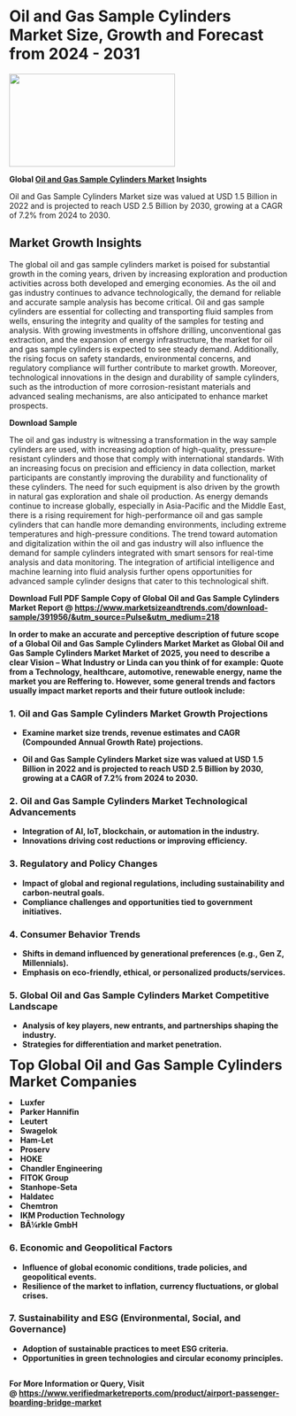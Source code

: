 <H1>Oil and Gas Sample Cylinders Market Size, Growth and Forecast from 2024 - 2031</H1><img class="aligncenter size-medium wp-image-584254" src="https://thirdeyenews.in/wp-content/uploads/2024/09/Global-Market-Research-300x168.jpeg" alt="" width="300" height="168" /><p><strong>Global&nbsp;<a href="https://www.marketsizeandtrends.com/download-sample/391956/&amp;utm_source=Pulse&amp;utm_medium=218">Oil and Gas Sample Cylinders Market</a> Insights</strong></p><p>Oil and Gas Sample Cylinders Market size was valued at USD 1.5 Billion in 2022 and is projected to reach USD 2.5 Billion by 2030, growing at a CAGR of 7.2% from 2024 to 2030.</p><p><h2>Market Growth Insights</h2> <p>The global oil and gas sample cylinders market is poised for substantial growth in the coming years, driven by increasing exploration and production activities across both developed and emerging economies. As the oil and gas industry continues to advance technologically, the demand for reliable and accurate sample analysis has become critical. Oil and gas sample cylinders are essential for collecting and transporting fluid samples from wells, ensuring the integrity and quality of the samples for testing and analysis. With growing investments in offshore drilling, unconventional gas extraction, and the expansion of energy infrastructure, the market for oil and gas sample cylinders is expected to see steady demand. Additionally, the rising focus on safety standards, environmental concerns, and regulatory compliance will further contribute to market growth. Moreover, technological innovations in the design and durability of sample cylinders, such as the introduction of more corrosion-resistant materials and advanced sealing mechanisms, are also anticipated to enhance market prospects.</p> <p><strong>Download Sample</strong></p> <p>The oil and gas industry is witnessing a transformation in the way sample cylinders are used, with increasing adoption of high-quality, pressure-resistant cylinders and those that comply with international standards. With an increasing focus on precision and efficiency in data collection, market participants are constantly improving the durability and functionality of these cylinders. The need for such equipment is also driven by the growth in natural gas exploration and shale oil production. As energy demands continue to increase globally, especially in Asia-Pacific and the Middle East, there is a rising requirement for high-performance oil and gas sample cylinders that can handle more demanding environments, including extreme temperatures and high-pressure conditions. The trend toward automation and digitalization within the oil and gas industry will also influence the demand for sample cylinders integrated with smart sensors for real-time analysis and data monitoring. The integration of artificial intelligence and machine learning into fluid analysis further opens opportunities for advanced sample cylinder designs that cater to this technological shift.</p> <p><strong></p><p><span class=""><strong>Download Full PDF Sample Copy of Global Oil and Gas Sample Cylinders Market Report</strong> @ <a href="https://www.marketsizeandtrends.com/download-sample/391956/&amp;utm_source=Pulse&amp;utm_medium=218" target="_blank">https://www.marketsizeandtrends.com/download-sample/391956/&amp;utm_source=Pulse&amp;utm_medium=218</a></span></p><p>In order to make an accurate and perceptive description of future scope of a Global&nbsp;Oil and Gas Sample Cylinders Market Market as Global&nbsp;Oil and Gas Sample Cylinders Market Market of 2025, you need to describe a clear Vision &ndash; What Industry or Linda can you think of for example: Quote from a Technology, healthcare, automotive, renewable energy, name the market you are Reffering to. However, some general trends and factors usually impact market reports and their future outlook include:</p><h3>1.&nbsp;<strong>Oil and Gas Sample Cylinders Market Growth Projections</strong></h3><ul><li>Examine market size trends, revenue estimates and CAGR (Compounded Annual Growth Rate) projections.</li><li><p>Oil and Gas Sample Cylinders Market size was valued at USD 1.5 Billion in 2022 and is projected to reach USD 2.5 Billion by 2030, growing at a CAGR of 7.2% from 2024 to 2030.</p></li></ul><h3>2.&nbsp;<strong>Oil and Gas Sample Cylinders Market Technological Advancements</strong></h3><ul><li>Integration of AI, IoT, blockchain, or automation in the industry.</li><li>Innovations driving cost reductions or improving efficiency.</li></ul><h3>3.&nbsp;<strong>Regulatory and Policy Changes</strong></h3><ul><li>Impact of global and regional regulations, including sustainability and carbon-neutral goals.</li><li>Compliance challenges and opportunities tied to government initiatives.</li></ul><h3>4.&nbsp;<strong>Consumer Behavior Trends</strong></h3><ul><li>Shifts in demand influenced by generational preferences (e.g., Gen Z, Millennials).</li><li>Emphasis on eco-friendly, ethical, or personalized products/services.</li></ul><h3>5.&nbsp;<strong>Global Oil and Gas Sample Cylinders Market Competitive Landscape</strong></h3><ul><li>Analysis of key players, new entrants, and partnerships shaping the industry.</li><li>Strategies for differentiation and market penetration.</li></ul><p data-pm-slice="1 1 []"><span style="color: inherit; font-family: inherit; font-size: 25px;">Top Global Oil and Gas Sample Cylinders Market Companies</span></p><div class="" data-test-id=""><p><li>Luxfer</li><li> Parker Hannifin</li><li> Leutert</li><li> Swagelok</li><li> Ham-Let</li><li> Proserv</li><li> HOKE</li><li> Chandler Engineering</li><li> FITOK Group</li><li> Stanhope-Seta</li><li> Haldatec</li><li> Chemtron</li><li> IKM Production Technology</li><li> BÃ¼rkle GmbH</li></p></div><h3>6.&nbsp;<strong>Economic and Geopolitical Factors</strong></h3><ul><li>Influence of global economic conditions, trade policies, and geopolitical events.</li><li>Resilience of the market to inflation, currency fluctuations, or global crises.</li></ul><h3>7.&nbsp;<strong>Sustainability and ESG (Environmental, Social, and Governance)</strong></h3><ul><li>Adoption of sustainable practices to meet ESG criteria.</li><li>Opportunities in green technologies and circular economy principles.</li></ul><h2><strong style="font-size: 14px;">For More Information or Query, Visit @&nbsp;</strong><a style="background-color: #ffffff; font-size: 14px;" href="https://www.marketsizeandtrends.com/report/oil-and-gas-sample-cylinders-market/" target="_blank">https://www.verifiedmarketreports.com/product/airport-passenger-boarding-bridge-market</a></h2>
